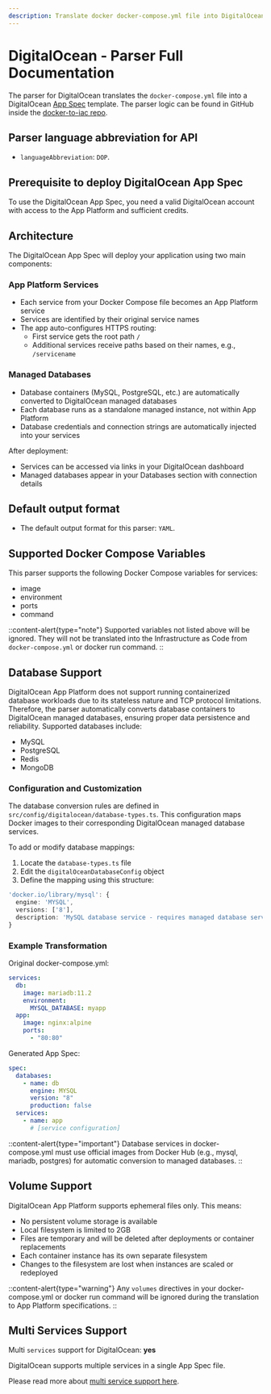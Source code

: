 ```yaml
---
description: Translate docker docker-compose.yml file into DigitalOcean Infrastructure as Code with DeployStack
---
```


# DigitalOcean - Parser Full Documentation

The parser for DigitalOcean translates the `docker-compose.yml` file into a DigitalOcean [App Spec](https://docs.digitalocean.com/products/app-platform/) template. The parser logic can be found in GitHub inside the [docker-to-iac repo](https://github.com/deploystackio/docker-to-iac/blob/main/src/parsers/digitalocean.ts).

## Parser language abbreviation for API

- `languageAbbreviation`: `DOP`.

## Prerequisite to deploy DigitalOcean App Spec

To use the DigitalOcean App Spec, you need a valid DigitalOcean account with access to the App Platform and sufficient credits.

## Architecture

The DigitalOcean App Spec will deploy your application using two main components:

### App Platform Services

- Each service from your Docker Compose file becomes an App Platform service
- Services are identified by their original service names
- The app auto-configures HTTPS routing:
  - First service gets the root path `/`
  - Additional services receive paths based on their names, e.g., `/servicename`

### Managed Databases

- Database containers (MySQL, PostgreSQL, etc.) are automatically converted to DigitalOcean managed databases
- Each database runs as a standalone managed instance, not within App Platform
- Database credentials and connection strings are automatically injected into your services

After deployment:

- Services can be accessed via links in your DigitalOcean dashboard
- Managed databases appear in your Databases section with connection details

## Default output format

- The default output format for this parser: `YAML`.

## Supported Docker Compose Variables

This parser supports the following Docker Compose variables for services:

- image
- environment
- ports
- command

::content-alert{type="note"}
Supported variables not listed above will be ignored. They will not be translated into the Infrastructure as Code from `docker-compose.yml` or docker run command.
::

## Database Support

DigitalOcean App Platform does not support running containerized database workloads due to its stateless nature and TCP protocol limitations. Therefore, the parser automatically converts database containers to DigitalOcean managed databases, ensuring proper data persistence and reliability. Supported databases include:

- MySQL
- PostgreSQL
- Redis
- MongoDB

### Configuration and Customization

The database conversion rules are defined in `src/config/digitalocean/database-types.ts`. This configuration maps Docker images to their corresponding DigitalOcean managed database services.

To add or modify database mappings:

1. Locate the `database-types.ts` file
2. Edit the `digitalOceanDatabaseConfig` object
3. Define the mapping using this structure:

```typescript
'docker.io/library/mysql': {
  engine: 'MYSQL',
  versions: ['8'],
  description: 'MySQL database service - requires managed database service due to TCP protocol'
}
```

### Example Transformation

Original docker-compose.yml:

```yaml
services:
  db:
    image: mariadb:11.2
    environment:
      MYSQL_DATABASE: myapp
  app:
    image: nginx:alpine
    ports:
      - "80:80"
```

Generated App Spec:

```yaml
spec:
  databases:
    - name: db
      engine: MYSQL
      version: "8"
      production: false
  services:
    - name: app
      # [service configuration]
```

::content-alert{type="important"}
Database services in docker-compose.yml must use official images from Docker Hub (e.g., mysql, mariadb, postgres) for automatic conversion to managed databases.
::

## Volume Support

DigitalOcean App Platform supports ephemeral files only. This means:

- No persistent volume storage is available
- Local filesystem is limited to 2GB
- Files are temporary and will be deleted after deployments or container replacements
- Each container instance has its own separate filesystem
- Changes to the filesystem are lost when instances are scaled or redeployed

::content-alert{type="warning"}
Any `volumes` directives in your docker-compose.yml or docker run command will be ignored during the translation to App Platform specifications.
::

## Multi Services Support

Multi `services` support for DigitalOcean: __yes__

DigitalOcean supports multiple services in a single App Spec file.

Please read more about [multi service support here](/docs/docker-to-iac/multi-services-support.md).

